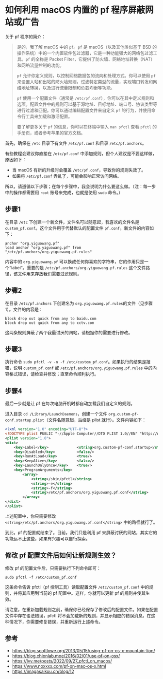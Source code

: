 # 如何利用 macOS 内置的 pf 程序屏蔽网站或广告

关于 pf 程序的简介：

> 是的，我了解 macOS 中的 `pf`。`pf` 是 macOS（以及其他类似基于 BSD 的操作系统）中的一个内置软件包过滤器，它是一种功能强大的网络包过滤工具。`pf` 的全称是 Packet Filter，它提供了防火墙、网络地址转换（NAT）和网络流量控制的功能。
>
> `pf` 允许你定义规则，以控制网络数据包的流向和处理方式。你可以使用 `pf` 来设置入站和出站的防火墙规则，过滤特定类型的流量，实现端口转发和网络地址转换，以及进行流量限制和负载均衡等功能。
>
> `pf` 使用一个配置文件（通常是 `/etc/pf.conf`），你可以在其中定义规则和选项。配置文件中的规则可以基于源地址、目标地址、端口号、协议类型等进行过滤和匹配。你可以通过编辑配置文件来自定义 `pf` 的行为，并使用命令行工具来加载和激活配置。
>
> 要了解更多关于 `pf` 的信息，你可以在终端中输入 `man pfctl` 查看 `pfctl` 的手册页，或者参考苹果的官方文档。
 
首先，确保在 `/etc` 目录下有文件 `/etc/pf.conf` 和目录 `/etc/pf.anchors`。

有些教程会建议你直接在 `/etc/pf.conf` 中添加规则，但个人建议是不要这样做，原因如下：

* 当 macOS 有新的升级时会覆盖 `/etc/pf.conf`，导致你的规则失效了。
* 如果将 `/etc/pf.conf` 弄乱了，可能会影响正常访问网络。

所以，请遵循以下步骤；在每个步骤中，我会说明为什么要这么做。（注：每一步中的操作都需要用 `root` 账号来完成，也就是使用 `sudo` 命令。）

## 步骤1

在目录 `/etc` 下创建一个新文件，文件名可以随意起，我喜欢的文件名是 `custom_pf.conf`。这个文件用于代替默认的配置文件 `pf.conf`。新文件的内容如下：

```
anchor "org.yiguowang.pf"
load anchor "org.yiguowang.pf" from "/etc/pf.anchors/org.yiguowang.pf.rules"
```
内容中的 `org.yiguowang.pf` 可以换成任何你喜欢的字符串，它的作用只是一个“label“。重要的是 `/etc/pf.anchors/org.yiguowang.pf.rules` 这个文件路径，该文件用来存放我们需要过滤规则。

## 步骤2

在目录 `/etc/pf.anchors` 下创建名为 `org.yiguowang.pf.rules`的文件（见步骤1）。文件的内容是：

```
block drop out quick from any to baidu.com
block drop out quick from any to cctv.com
```
这两条规则屏蔽了两个我最讨厌的网站，请根据你的需要进行修改。

## 步骤3

执行命令 `sudo pfctl -v -n -f /etc/custom_pf.conf`。如果执行的结果是报错，说明 `custom_pf.conf` 或 `/etc/pf.anchors/org.yiguowang.pf.rules` 中的内容格式错误，请检查并修改；直至命令顺利执行。

## 步骤4

最后一步就是让 pf 在每次电脑开机时都自动加载我们自定义的规则。

进入目录 `cd /Library/LaunchDaemons`，创建一个文件 `org.custom-pf-conf.startup.plist`（文件名随意起，后缀是 plist 就行）。文件内容如下：

```xml
<?xml version="1.0" encoding="UTF-8"?>
<!DOCTYPE plist PUBLIC "-//Apple Computer//DTD PLIST 1.0//EN" "http://www.apple.com/DTDs/PropertyList-1.0.dtd">
<plist version="1.0">
<dict>
    <key>Label</key>             <string>org.custom-pf-conf.startup</string>
    <key>Disabled</key>          <false/>
    <key>RunAtLoad</key>         <true/>
    <key>KeepAlive</key>         <false/>
    <key>LaunchOnlyOnce</key>    <true/>
    <key>ProgramArguments</key>
        <array>
            <string>/sbin/pfctl</string>
            <string>-e</string>
            <string>-f</string>
            <string>/etc/pf.anchors/org.yiguowang.pf.conf</string>
        </array>
</dict>
</plist>
```
上述配置中，你只需要修改 `<string>/etc/pf.anchors/org.yiguowang.pf.conf</string>` 中的路径就行了。

到此，pf 的配置就结束了。目前，我们只是利用 pf 来屏蔽讨厌的网站，其实它的功能远不止这些，如果有兴趣可以自行探索。

## 修改 pf 配置文件后如何让新规则生效？

修改 pf 的配置文件后，只需要执行下列命令即可：

```
sudo pfctl -f /etc/custom_pf.conf
```
这条命令告诉 pfctl（pf 控制工具）读取配置文件 `/etc/custom_pf.conf` 中的规则，并将其应用到当前的 pf 配置中。这样，你就可以更新 pf 的规则并使其生效。

请注意，在重新加载规则之前，确保你已经保存了修改后的配置文件。如果在配置文件中存在语法错误，pfctl 将不会加载新的规则，并显示相应的错误消息。在这种情况下，你需要修复错误，并重新运行上述命令。

## 参考

* https://blog.scottlowe.org/2013/05/15/using-pf-on-os-x-mountain-lion/
* https://blog.chionlab.moe/2016/02/01/use-pf-on-osx/
* https://lvv.me/posts/2022/09/27_pfctl_on_macos/
* https://www.noxxxx.com/pf-on-mac-os-x.html
* https://imagasaikou.cn/blog/12
